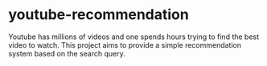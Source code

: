 # youtube-recommendation
Youtube has millions of videos and one spends hours trying to find the best video to watch. This project aims to provide a simple recommendation system based on the search query. 
